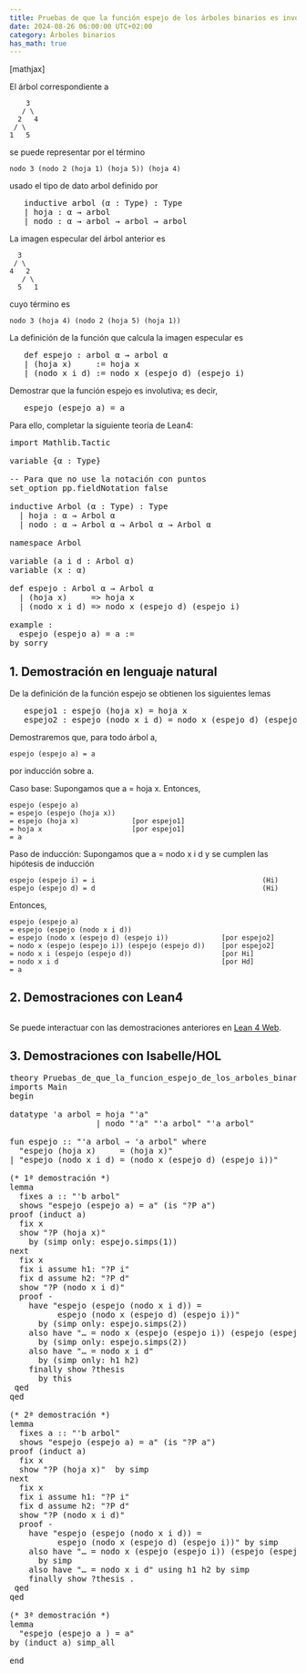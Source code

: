 ```yaml
---
title: Pruebas de que la función espejo de los árboles binarios es involutiva
date: 2024-08-26 06:00:00 UTC+02:00
category: Árboles binarios
has_math: true
---
```


[mathjax]

El árbol correspondiente a

        3
       / \
      2   4
     / \
    1   5

se puede representar por el término

    nodo 3 (nodo 2 (hoja 1) (hoja 5)) (hoja 4)

usado el tipo de dato arbol definido por
<pre lang="lean">
   inductive arbol (α : Type) : Type
   | hoja : α → arbol
   | nodo : α → arbol → arbol → arbol
</pre>

La imagen especular del árbol anterior es

      3
     / \
    4   2
       / \
      5   1

cuyo término es

    nodo 3 (hoja 4) (nodo 2 (hoja 5) (hoja 1))

La definición de la función que calcula la imagen especular es
<pre lang="lean">
   def espejo : arbol α → arbol α
   | (hoja x)     := hoja x
   | (nodo x i d) := nodo x (espejo d) (espejo i)
</pre>

Demostrar que la función espejo es involutiva; es decir,
<pre lang="lean">
   espejo (espejo a) = a
</pre>

Para ello, completar la siguiente teoría de Lean4:

<pre lang="lean">
import Mathlib.Tactic

variable {α : Type}

-- Para que no use la notación con puntos
set_option pp.fieldNotation false

inductive Arbol (α : Type) : Type
  | hoja : α → Arbol α
  | nodo : α → Arbol α → Arbol α → Arbol α

namespace Arbol

variable (a i d : Arbol α)
variable (x : α)

def espejo : Arbol α → Arbol α
  | (hoja x)     => hoja x
  | (nodo x i d) => nodo x (espejo d) (espejo i)

example :
  espejo (espejo a) = a :=
by sorry
</pre>
<!--more-->

<h2>1. Demostración en lenguaje natural</h2>

De la definición de la función espejo se obtienen los siguientes lemas
<pre lang="lean">
   espejo1 : espejo (hoja x) = hoja x
   espejo2 : espejo (nodo x i d) = nodo x (espejo d) (espejo i)
</pre>

Demostraremos que, para todo árbol a,

    espejo (espejo a) = a

por inducción sobre a.

Caso base: Supongamos que a = hoja x. Entonces,

    espejo (espejo a)
    = espejo (espejo (hoja x))
    = espejo (hoja x)             [por espejo1]
    = hoja x                      [por espejo1]
    = a

Paso de inducción: Supongamos que a = nodo x i d y se cumplen las hipótesis de inducción

    espejo (espejo i) = i                                         (Hi)
    espejo (espejo d) = d                                         (Hi)

Entonces,

    espejo (espejo a)
    = espejo (espejo (nodo x i d))
    = espejo (nodo x (espejo d) (espejo i))             [por espejo2]
    = nodo x (espejo (espejo i)) (espejo (espejo d))    [por espejo2]
    = nodo x i (espejo (espejo d))                      [por Hi]
    = nodo x i d                                        [por Hd]
    = a

<h2>2. Demostraciones con Lean4</h2>

<pre lang="lean">
</pre>

Se puede interactuar con las demostraciones anteriores en [Lean 4 Web](https://live.lean-lang.org/#url=https://raw.githubusercontent.com/jaalonso/Calculemus2_es/main/src/Pruebas_de_que_la_funcion_espejo_de_los_arboles_binarios_es_involutiva.lean).

<h2>3. Demostraciones con Isabelle/HOL</h2>

<pre lang="isar">
theory Pruebas_de_que_la_funcion_espejo_de_los_arboles_binarios_es_involutiva
imports Main
begin

datatype 'a arbol = hoja "'a"
                  | nodo "'a" "'a arbol" "'a arbol"

fun espejo :: "'a arbol ⇒ 'a arbol" where
  "espejo (hoja x)     = (hoja x)"
| "espejo (nodo x i d) = (nodo x (espejo d) (espejo i))"

(* 1ª demostración *)
lemma
  fixes a :: "'b arbol"
  shows "espejo (espejo a) = a" (is "?P a")
proof (induct a)
  fix x
  show "?P (hoja x)"
    by (simp only: espejo.simps(1))
next
  fix x
  fix i assume h1: "?P i"
  fix d assume h2: "?P d"
  show "?P (nodo x i d)"
  proof -
    have "espejo (espejo (nodo x i d)) =
          espejo (nodo x (espejo d) (espejo i))"
      by (simp only: espejo.simps(2))
    also have "… = nodo x (espejo (espejo i)) (espejo (espejo d))"
      by (simp only: espejo.simps(2))
    also have "… = nodo x i d"
      by (simp only: h1 h2)
    finally show ?thesis
      by this
 qed
qed

(* 2ª demostración *)
lemma
  fixes a :: "'b arbol"
  shows "espejo (espejo a) = a" (is "?P a")
proof (induct a)
  fix x
  show "?P (hoja x)"  by simp
next
  fix x
  fix i assume h1: "?P i"
  fix d assume h2: "?P d"
  show "?P (nodo x i d)"
  proof -
    have "espejo (espejo (nodo x i d)) =
          espejo (nodo x (espejo d) (espejo i))" by simp
    also have "… = nodo x (espejo (espejo i)) (espejo (espejo d))"
      by simp
    also have "… = nodo x i d" using h1 h2 by simp
    finally show ?thesis .
 qed
qed

(* 3ª demostración *)
lemma
  "espejo (espejo a ) = a"
by (induct a) simp_all

end
</pre>

